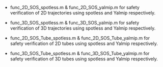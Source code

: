 
* func_2D_SOS_spotless.m & func_2D_SOS_yalmip.m
for safety verification of 2D trajectories using spotless and Yalmip respectively.

* func_3D_SOS_spotless.m & func_3D_SOS_yalmip.m
for safety verification of 3D trajectories using spotless and Yalmip respectively.


* func_2D_SOS_Tube_spotless.m & func_2D_SOS_Tube_yalmip.m
for safety verification of 2D tubes using spotless and Yalmip respectively.

* func_3D_SOS_Tube_spotless.m & func_3D_SOS_Tube_yalmip.m
for safety verification of 3D tubes using spotless and Yalmip respectively.

